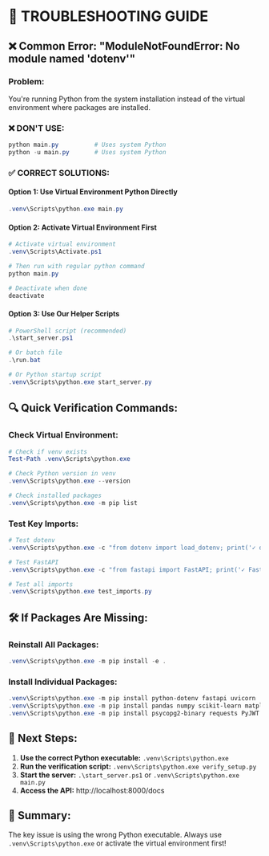 # 🔧 TROUBLESHOOTING GUIDE

## ❌ Common Error: "ModuleNotFoundError: No module named 'dotenv'"

### **Problem:**
You're running Python from the system installation instead of the virtual environment where packages are installed.

### **❌ DON'T USE:**
```powershell
python main.py          # Uses system Python
python -u main.py       # Uses system Python
```

### **✅ CORRECT SOLUTIONS:**

#### **Option 1: Use Virtual Environment Python Directly**
```powershell
.venv\Scripts\python.exe main.py
```

#### **Option 2: Activate Virtual Environment First**
```powershell
# Activate virtual environment
.venv\Scripts\Activate.ps1

# Then run with regular python command
python main.py

# Deactivate when done
deactivate
```

#### **Option 3: Use Our Helper Scripts**
```powershell
# PowerShell script (recommended)
.\start_server.ps1

# Or batch file
.\run.bat

# Or Python startup script
.venv\Scripts\python.exe start_server.py
```

## 🔍 **Quick Verification Commands:**

### **Check Virtual Environment:**
```powershell
# Check if venv exists
Test-Path .venv\Scripts\python.exe

# Check Python version in venv
.venv\Scripts\python.exe --version

# Check installed packages
.venv\Scripts\python.exe -m pip list
```

### **Test Key Imports:**
```powershell
# Test dotenv
.venv\Scripts\python.exe -c "from dotenv import load_dotenv; print('✓ dotenv works')"

# Test FastAPI
.venv\Scripts\python.exe -c "from fastapi import FastAPI; print('✓ FastAPI works')"

# Test all imports
.venv\Scripts\python.exe test_imports.py
```

## 🛠️ **If Packages Are Missing:**

### **Reinstall All Packages:**
```powershell
.venv\Scripts\python.exe -m pip install -e .
```

### **Install Individual Packages:**
```powershell
.venv\Scripts\python.exe -m pip install python-dotenv fastapi uvicorn
.venv\Scripts\python.exe -m pip install pandas numpy scikit-learn matplotlib
.venv\Scripts\python.exe -m pip install psycopg2-binary requests PyJWT
```

## 🎯 **Next Steps:**

1. **Use the correct Python executable:** `.venv\Scripts\python.exe`
2. **Run the verification script:** `.venv\Scripts\python.exe verify_setup.py`
3. **Start the server:** `.\start_server.ps1` or `.venv\Scripts\python.exe main.py`
4. **Access the API:** http://localhost:8000/docs

## 📝 **Summary:**
The key issue is using the wrong Python executable. Always use `.venv\Scripts\python.exe` or activate the virtual environment first!
